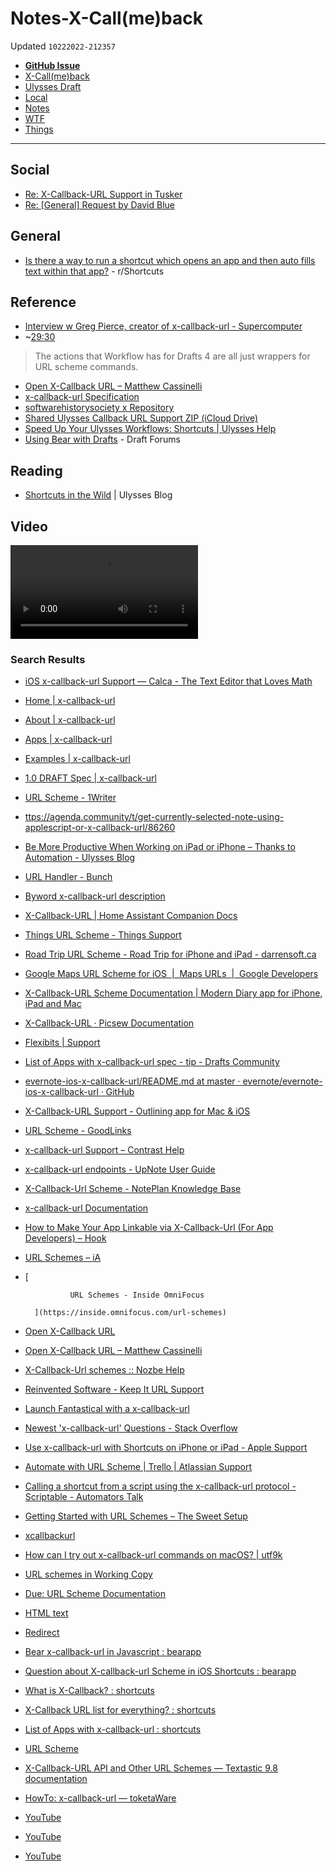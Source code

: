 # Notes-X-Call(me)back
Updated `10222022-212357`

- [**GitHub Issue**](https://github.com/extratone/bilge/issues/369)
- [X-Call(me)back](drafts://open?uuid=7D32DB34-969B-435F-8502-FC286350570F)
- [Ulysses Draft](ulysses://x-callback-url/open?id=xi_hRyFK2hiUGDDYSvfpkA)
- [Local](shareddocuments:///private/var/mobile/Library/Mobile%20Documents/com~apple~CloudDocs/Written/F94754AD-52B9-4C5B-BBC4-06B1FCC51110.md)
- [Notes](drafts://open?uuid=F94754AD-52B9-4C5B-BBC4-06B1FCC51110)
- [WTF](https://davidblue.wtf/drafts/F94754AD-52B9-4C5B-BBC4-06B1FCC51110.html)
- [Things](things:///show?id=Ro6GRUVWeLK8HaPZXd43Jm)

---

## Social

- [Re: X-Callback-URL Support in Tusker](message://%3C73D7B349-C1BE-4A7B-88F0-3814C2AB3CA8@shadowfacts.net%3E)
- [Re: [General] Request by David Blue](message://%3Cb00b5181b830445de51090c35ab55c2a@frontapp.com%3E)

## General

- [Is there a way to run a shortcut which opens an app and then auto fills text within that app?](https://reddit.com/r/shortcuts/comments/y2k98i/is_there_a_way_to_run_a_shortcut_which_opens_an/) - r/Shortcuts

## Reference

- [Interview w  Greg Pierce, creator of x-callback-url  -  Supercomputer](drafts://open?uuid=8276D6F6-9F3F-49AF-A5FB-4E98907C2CF4)
- ~[29:30](https://pca.st/episode/1f1e7e29-4947-4744-8d6c-f4969665aa8a?t=1752.0)
> The actions that Workflow has for Drafts 4 are all just wrappers for URL scheme commands.
- [Open X-Callback URL – Matthew Cassinelli](https://matthewcassinelli.com/actions/open-x-callback-url/)
- [x-callback-url Specification](drafts://open?uuid=6991B139-1D32-4ADD-85D3-B578D1A4542E)
- [softwarehistorysociety x Repository](drafts://open?uuid=9117CA00-72B5-46AE-AA82-38C6CBA73F35)
- [Shared Ulysses Callback URL Support ZIP (iCloud Drive)](https://www.icloud.com/iclouddrive/0ed4T2Hs_z0GfexdbWG6fW5hg#UlyssesX-Callback-URL)
- [Speed Up Your Ulysses Workflows: Shortcuts | Ulysses Help](https://help.ulysses.app/kb/guide/en/speed-up-your-ulysses-workflows-shortcuts-led3pp0jPo)
- [Using Bear with Drafts](https://forums.getdrafts.com/t/using-bear-with-drafts/79) - Draft Forums

## Reading

- [Shortcuts in the Wild](https://blog.ulysses.app/shortcuts-in-the-wild/) | Ulysses Blog

## Video 

<video controls>
  <source src="https://softwarehistory.neocities.org/video/iAWriterx.mp4">
</video>

### Search Results

- [iOS x-callback-url Support &mdash; Calca - The Text Editor that Loves Math](http://calca.io/x-callback-url)
- [Home | x-callback-url](http://x-callback-url.com/)
- [About | x-callback-url](http://x-callback-url.com/about/)
- [Apps | x-callback-url](http://x-callback-url.com/apps/)
- [Examples | x-callback-url](http://x-callback-url.com/examples/)
- [1.0 DRAFT Spec | x-callback-url](http://x-callback-url.com/specifications/)
- [URL Scheme - 1Writer](https://1writerapp.com/docs/urlscheme)
- [ttps://agenda.community/t/get-currently-selected-note-using-applescript-or-x-callback-url/86260](ttps://agenda.community/t/get-currently-selected-note-using-applescript-or-x-callback-url/86260)
- [Be More Productive When Working on iPad or iPhone – Thanks to Automation - Ulysses Blog](https://blog.ulysses.app/introduction-x-callback-support/)
- [URL Handler - Bunch](https://bunchapp.co/docs/integration/url-handler/)
- [Byword x-callback-url description](https://bywordapp.com/support/url-scheme.html)
- [X-Callback-URL | Home Assistant Companion Docs](https://companion.home-assistant.io/docs/integrations/x-callback-url/)
- [Things URL Scheme - Things Support](https://culturedcode.com/things/help/url-scheme/)
- [Road Trip URL Scheme - Road Trip for iPhone and iPad - darrensoft.ca](https://darrensoft.ca/roadtrip/manual-url-scheme.html)
- [Google Maps URL Scheme for iOS &nbsp;|&nbsp; Maps URLs &nbsp;|&nbsp; Google Developers](https://developers.google.com/maps/documentation/urls/ios-urlscheme)
- [X-Callback-URL Scheme Documentation | Modern Diary app for iPhone, iPad and Mac](https://diarly.app/help/x-callback-url-scheme-documentation/)
- [X-Callback-URL · Picsew Documentation](https://docs.picsew.app/en/x-callback-url.html)
- [Flexibits | Support](https://flexibits.com/support/kb/51)
- [List of Apps with x-callback-url spec - tip - Drafts Community](https://forums.getdrafts.com/t/list-of-apps-with-x-callback-url-spec/11703)
- [evernote-ios-x-callback-url/README.md at master · evernote/evernote-ios-x-callback-url · GitHub](https://github.com/evernote/evernote-ios-x-callback-url/blob/master/README.md)
- [X-Callback-URL Support - Outlining app for Mac &amp; iOS](https://glamdevelopment.com/outlinely/learn/x-callback-url)
- [URL Scheme - GoodLinks](https://goodlinks.app/url-scheme)
- [x-callback-url Support &ndash; Contrast Help](https://help.contrast.co/hc/en-us/articles/200611883-x-callback-url-Support)
- [x-callback-url endpoints - UpNote User Guide](https://help.getupnote.com/others/x-callback-url-endpoints)
- [X-Callback-Url Scheme - NotePlan Knowledge Base](https://help.noteplan.co/article/49-x-callback-url-scheme)
- [x-callback-url Documentation](https://homepass.app/x-callback-url/)
- [How to Make Your App Linkable via X-Callback-Url (For App Developers) &#8211; Hook](https://hookproductivity.com/help/integration/information-for-developers-api-requirements/x-callback-url/)
- [URL Schemes &ndash; iA](https://ia.net/writer/support/general/urlschemes)
- [
            
                URL Schemes - Inside OmniFocus
            
        ](https://inside.omnifocus.com/url-schemes)
- [Open X-Callback URL](https://jellycuts.com/docs/documentation/shortcuts/xcallbackurl)
- [Open X-Callback URL &ndash; Matthew Cassinelli](https://matthewcassinelli.com/actions/open-x-callback-url/)
- [X-Callback-Url schemes :: Nozbe Help](https://nozbe.help/advancedfeatures/x-callback-url/)
- [Reinvented Software - Keep It URL Support](https://reinventedsoftware.com/keepit/urlsupport.html)
- [Launch Fantastical with a x-callback-url](https://sergiodelamo.com/blog/open-fantastical-with-a-x-callback-url-link.html)
- [Newest &#39;x-callback-url&#39; Questions - Stack Overflow](https://stackoverflow.com/questions/tagged/x-callback-url)
- [Use x-callback-url with Shortcuts on iPhone or iPad - Apple Support](https://support.apple.com/guide/shortcuts/use-x-callback-url-apdcd7f20a6f/ios)
- [Automate with URL Scheme | Trello | Atlassian Support](https://support.atlassian.com/trello/docs/automate-with-url-scheme/)
- [Calling a shortcut from a script using the x-callback-url protocol - Scriptable - Automators Talk](https://talk.automators.fm/t/calling-a-shortcut-from-a-script-using-the-x-callback-url-protocol/13754)
- [Getting Started with URL Schemes &ndash; The Sweet Setup](https://thesweetsetup.com/getting-started-with-url-schemes/)
- [xcallbackurl](https://twitter.com/xcallbackurl)
- [How can I try out x-callback-url commands on macOS? | utf9k](https://utf9k.net/questions/macos-invoke-x-callback-url/)
- [URL schemes in Working Copy](https://workingcopyapp.com/url-schemes.html)
- [Due: URL Scheme Documentation](https://www.dueapp.com/developer.html)
- [HTML text](https://www.portabledatabases.com/generaldb_x-callback-url.html)
- [Redirect](https://www.pragmaticcode.com/linky/api/)
- [Bear x-callback-url in Javascript : bearapp](https://www.reddit.com/r/bearapp/comments/ot58sv/bear_xcallbackurl_in_javascript/)
- [Question about X-callback-url Scheme in iOS Shortcuts : bearapp](https://www.reddit.com/r/bearapp/comments/owgk1x/question_about_xcallbackurl_scheme_in_ios/)
- [What is X-Callback? : shortcuts](https://www.reddit.com/r/shortcuts/comments/9rjift/what_is_xcallback/)
- [X-Callback URL list for everything? : shortcuts](https://www.reddit.com/r/shortcuts/comments/fj1ia9/xcallback_url_list_for_everything/)
- [List of Apps with x-callback-url : shortcuts](https://www.reddit.com/r/shortcuts/comments/ral96l/list_of_apps_with_xcallbackurl/)
- [URL Scheme](https://www.sortedapp.com/blog/url-scheme)
- [X-Callback-URL API and Other URL Schemes &mdash; Textastic 9.8 documentation](https://www.textasticapp.com/v9/manual/integration_other_apps/x-callback-url.html)
- [HowTo: x-callback-url &mdash; toketaWare](https://www.toketaware.com/ithoughts-howto-x-callback-url)
- [YouTube](https://www.youtube.com/watch?v=6MO8AcnBMYc)
- [YouTube](https://www.youtube.com/watch?v=sRcuKnE6EKc)
- [YouTube](https://www.youtube.com/watch?v=wt6cFcYC7n4)